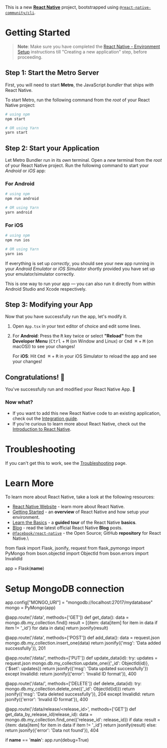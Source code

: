 This is a new [**React Native**](https://reactnative.dev) project, bootstrapped using [`@react-native-community/cli`](https://github.com/react-native-community/cli).

# Getting Started

>**Note**: Make sure you have completed the [React Native - Environment Setup](https://reactnative.dev/docs/environment-setup) instructions till "Creating a new application" step, before proceeding.

## Step 1: Start the Metro Server

First, you will need to start **Metro**, the JavaScript _bundler_ that ships _with_ React Native.

To start Metro, run the following command from the _root_ of your React Native project:

```bash
# using npm
npm start

# OR using Yarn
yarn start
```

## Step 2: Start your Application

Let Metro Bundler run in its _own_ terminal. Open a _new_ terminal from the _root_ of your React Native project. Run the following command to start your _Android_ or _iOS_ app:

### For Android

```bash
# using npm
npm run android

# OR using Yarn
yarn android
```

### For iOS

```bash
# using npm
npm run ios

# OR using Yarn
yarn ios
```

If everything is set up _correctly_, you should see your new app running in your _Android Emulator_ or _iOS Simulator_ shortly provided you have set up your emulator/simulator correctly.

This is one way to run your app — you can also run it directly from within Android Studio and Xcode respectively.

## Step 3: Modifying your App

Now that you have successfully run the app, let's modify it.

1. Open `App.tsx` in your text editor of choice and edit some lines.
2. For **Android**: Press the <kbd>R</kbd> key twice or select **"Reload"** from the **Developer Menu** (<kbd>Ctrl</kbd> + <kbd>M</kbd> (on Window and Linux) or <kbd>Cmd ⌘</kbd> + <kbd>M</kbd> (on macOS)) to see your changes!

   For **iOS**: Hit <kbd>Cmd ⌘</kbd> + <kbd>R</kbd> in your iOS Simulator to reload the app and see your changes!

## Congratulations! :tada:

You've successfully run and modified your React Native App. :partying_face:

### Now what?

- If you want to add this new React Native code to an existing application, check out the [Integration guide](https://reactnative.dev/docs/integration-with-existing-apps).
- If you're curious to learn more about React Native, check out the [Introduction to React Native](https://reactnative.dev/docs/getting-started).

# Troubleshooting

If you can't get this to work, see the [Troubleshooting](https://reactnative.dev/docs/troubleshooting) page.

# Learn More

To learn more about React Native, take a look at the following resources:

- [React Native Website](https://reactnative.dev) - learn more about React Native.
- [Getting Started](https://reactnative.dev/docs/environment-setup) - an **overview** of React Native and how setup your environment.
- [Learn the Basics](https://reactnative.dev/docs/getting-started) - a **guided tour** of the React Native **basics**.
- [Blog](https://reactnative.dev/blog) - read the latest official React Native **Blog** posts.
- [`@facebook/react-native`](https://github.com/facebook/react-native) - the Open Source; GitHub **repository** for React Native.\









from flask import Flask, jsonify, request
from flask_pymongo import PyMongo
from bson.objectid import ObjectId
from bson.errors import InvalidId

app = Flask(__name__)

# Setup MongoDB connection
app.config["MONGO_URI"] = "mongodb://localhost:27017/mydatabase"
mongo = PyMongo(app)

@app.route('/data', methods=['GET'])
def get_data():
    data = mongo.db.my_collection.find()
    result = [{item: data[item] for item in data if item != '_id'} for data in data]
    return jsonify(result)

@app.route('/data', methods=['POST'])
def add_data():
    data = request.json
    mongo.db.my_collection.insert_one(data)
    return jsonify({'msg': 'Data added successfully'}), 201

@app.route('/data/<id>', methods=['PUT'])
def update_data(id):
    try:
        updates = request.json
        mongo.db.my_collection.update_one({'_id': ObjectId(id)}, {'$set': updates})
        return jsonify({'msg': 'Data updated successfully'})
    except InvalidId:
        return jsonify({'error': 'Invalid ID format'}), 400

@app.route('/data/<id>', methods=['DELETE'])
def delete_data(id):
    try:
        mongo.db.my_collection.delete_one({'_id': ObjectId(id)})
        return jsonify({'msg': 'Data deleted successfully'}), 204
    except InvalidId:
        return jsonify({'error': 'Invalid ID format'}), 400

@app.route('/data/release/<release_id>', methods=['GET'])
def get_data_by_release_id(release_id):
    data = mongo.db.my_collection.find_one({'release_id': release_id})
    if data:
        result = {item: data[item] for item in data if item != '_id'}
        return jsonify(result)
    else:
        return jsonify({'error': 'Data not found'}), 404

if __name__ == '__main__':
    app.run(debug=True)

